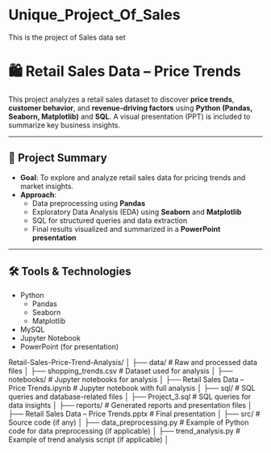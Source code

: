 # Unique_Project_Of_Sales
This is the project of Sales data set 

# 🛍️ Retail Sales Data – Price Trends

This project analyzes a retail sales dataset to discover **price trends**, **customer behavior**, and **revenue-driving factors** using **Python (Pandas, Seaborn, Matplotlib)** and **SQL**. A visual presentation (PPT) is included to summarize key business insights.

---

## 📌 Project Summary

- **Goal**: To explore and analyze retail sales data for pricing trends and market insights.
- **Approach**:
  - Data preprocessing using **Pandas**
  - Exploratory Data Analysis (EDA) using **Seaborn** and **Matplotlib**
  - SQL for structured queries and data extraction
  - Final results visualized and summarized in a **PowerPoint presentation**

---

## 🛠️ Tools & Technologies

- Python
  - Pandas
  - Seaborn
  - Matplotlib
- MySQL
- Jupyter Notebook
- PowerPoint (for presentation)

Retail-Sales-Price-Trend-Analysis/
│
├── data/                          # Raw and processed data files
│   ├── shopping_trends.csv        # Dataset used for analysis
│
├── notebooks/                     # Jupyter notebooks for analysis
│   ├── Retail Sales Data – Price Trends.ipynb  # Jupyter notebook with full analysis
│
├── sql/                           # SQL queries and database-related files
│   ├── Project_3.sql              # SQL queries for data insights
│
├── reports/                       # Generated reports and presentation files
│   ├── Retail Sales Data – Price Trends.pptx    # Final presentation
│
├── src/                           # Source code (if any)
│   ├── data_preprocessing.py      # Example of Python code for data preprocessing (if applicable)
│   ├── trend_analysis.py          # Example of trend analysis script (if applicable)
│


